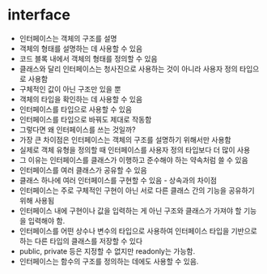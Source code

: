 # interface
- 인터페이스는 객체의 구조를 설명
- 객체의 형태를 설명하는 데 사용할 수 있음
- 코드 블록 내에서 객체의 형태를 정의할 수 있음
- 클래스와 달리 인터페이스는 청사진으로 사용하는 것이 아니라 사용자 정의 타입으로 사용함
- 구체적인 값이 아닌 구조만 있을 뿐
- 객체의 타입을 확인하는 데 사용할 수 있음
- 인터페이스를 타입으로 사용할 수 있음
- 인터페이스를 타입으로 바꿔도 제대로 작동함
- 그렇다면 왜 인터페이스를 쓰는 것일까?
- 가장 큰 차이점은 인터페이스는 객체의 구조를 설명하기 위해서만 사용함
- 실제로 객체 유형을 정의할 때 인터페이스를 사용자 정의 타입보다 더 많이 사용
- 그 이유는 인터페이스를 클래스가 이행하고 준수해야 하는 약속처럼 쓸 수 있음 
- 인터페이스를 여러 클래스가 공유할 수 있음
- 클래스 하나에 여러 인터페이스를 구현할 수 있음 - 상속과의 차이점
- 인터페이스는 주로 구체적인 구현이 아닌 서로 다른 클래스 간의 기능을 공유하기 위해 사용됨
- 인터페이스 내에 구현이나 값을 입력하는 게 아닌 구조와 클래스가 가져야 할 기능을 입력해야 함.
- 인터페이스를 어떤 상수나 변수의 타입으로 사용하여 인터페이스 타입을 기반으로
하는 다른 타입의 클래스를 저장할 수 있다
- public, private 등은 지정할 수 없지만
readonly는 가능함.
- 인터페이스는 함수의 구조를 정의하는 데에도 사용할 수 있음.